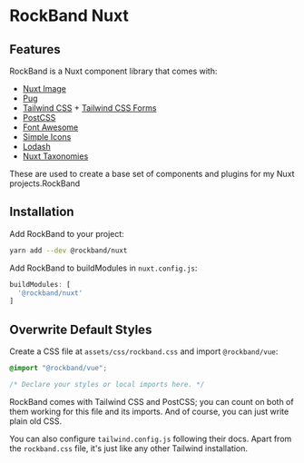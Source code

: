 # RockBand Nuxt

## Features

RockBand is a Nuxt component library that comes with:

- [Nuxt Image](https://image.nuxtjs.org/)
- [Pug](https://pugjs.org/api/getting-started.html)
- [Tailwind CSS](https://tailwindcss.com/) + [Tailwind CSS Forms](https://github.com/tailwindlabs/tailwindcss-forms)
- [PostCSS](https://postcss.org/)
- [Font Awesome](https://fontawesome.com/)
- [Simple Icons](https://simpleicons.org/)
- [Lodash](https://lodash.com/)
- [Nuxt Taxonomies](https://github.com/thombruce/nuxt-taxonomies)

These are used to create a base set of components and plugins for my Nuxt projects.RockBand

## Installation

Add RockBand to your project:

```sh
yarn add --dev @rockband/nuxt
```

Add RockBand to buildModules in `nuxt.config.js`:

```js
buildModules: [
  '@rockband/nuxt'
]
```

## Overwrite Default Styles

Create a CSS file at `assets/css/rockband.css` and import `@rockband/vue`:

```css
@import "@rockband/vue";

/* Declare your styles or local imports here. */
```

RockBand comes with Tailwind CSS and PostCSS; you can count on both of them working for this file and its imports. And of course, you can just write plain old CSS.

You can also configure `tailwind.config.js` following their docs. Apart from the `rockband.css` file, it's just like any other Tailwind installation.